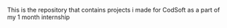 This is the repository that contains projects i made for CodSoft as a part of my 1 month internship

